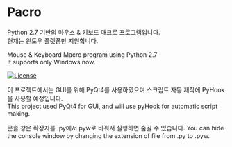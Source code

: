 # Pacro  
  
Python 2.7 기반의 마우스 &amp; 키보드 매크로 프로그램입니다.  
현재는 윈도우 플랫폼만 지원합니다.

Mouse &amp; Keyboard Macro program using Python 2.7  
It supports only Windows now.  

[![License](https://img.shields.io/badge/Licence-GNU-blue.svg)](https://github.com/skyclad0x7b7/Pacro/blob/master/LICENSE)  
  
이 프로젝트에서는 GUI를 위해 PyQt4를 사용하였으며 스크립트 자동 제작에 PyHook을 사용할 예정입니다.  
This project used PyQt4 for GUI, and will use pyHook for automatic script making.

콘솔 창은 확장자를 .py에서 pyw로 바꿔서 실행하면 숨길 수 있습니다.
You can hide the console window by changing the extension of file from .py to .pyw.